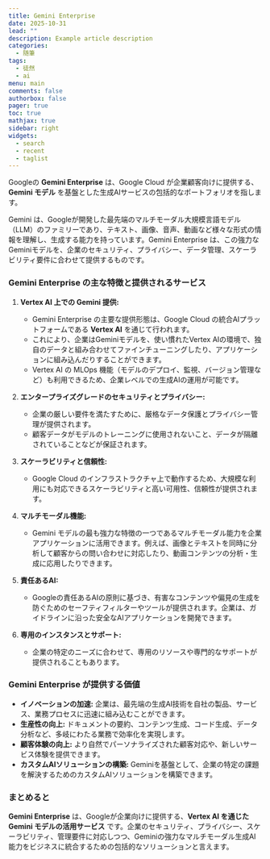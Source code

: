 ```yaml
---
title: Gemini Enterprise
date: 2025-10-31
lead: ""
description: Example article description
categories:
  - 随筆
tags:
  - 徒然
  - ai
menu: main
comments: false
authorbox: false
pager: true
toc: true
mathjax: true
sidebar: right
widgets:
  - search
  - recent
  - taglist
---
```



Googleの **Gemini Enterprise** は、Google Cloud が企業顧客向けに提供する、**Gemini モデル** を基盤とした生成AIサービスの包括的なポートフォリオを指します。

Gemini は、Googleが開発した最先端のマルチモーダル大規模言語モデル（LLM）のファミリーであり、テキスト、画像、音声、動画など様々な形式の情報を理解し、生成する能力を持っています。Gemini Enterprise は、この強力なGeminiモデルを、企業のセキュリティ、プライバシー、データ管理、スケーラビリティ要件に合わせて提供するものです。

### Gemini Enterprise の主な特徴と提供されるサービス

1.  **Vertex AI 上での Gemini 提供:**
    *   Gemini Enterprise の主要な提供形態は、Google Cloud の統合AIプラットフォームである **Vertex AI** を通じて行われます。
    *   これにより、企業はGeminiモデルを、使い慣れたVertex AIの環境で、独自のデータと組み合わせてファインチューニングしたり、アプリケーションに組み込んだりすることができます。
    *   Vertex AI の MLOps 機能（モデルのデプロイ、監視、バージョン管理など）も利用できるため、企業レベルでの生成AIの運用が可能です。

2.  **エンタープライズグレードのセキュリティとプライバシー:**
    *   企業の厳しい要件を満たすために、厳格なデータ保護とプライバシー管理が提供されます。
    *   顧客データがモデルのトレーニングに使用されないこと、データが隔離されていることなどが保証されます。

3.  **スケーラビリティと信頼性:**
    *   Google Cloud のインフラストラクチャ上で動作するため、大規模な利用にも対応できるスケーラビリティと高い可用性、信頼性が提供されます。

4.  **マルチモーダル機能:**
    *   Gemini モデルの最も強力な特徴の一つであるマルチモーダル能力を企業アプリケーションに活用できます。例えば、画像とテキストを同時に分析して顧客からの問い合わせに対応したり、動画コンテンツの分析・生成に応用したりできます。

5.  **責任あるAI:**
    *   Googleの責任あるAIの原則に基づき、有害なコンテンツや偏見の生成を防ぐためのセーフティフィルターやツールが提供されます。企業は、ガイドラインに沿った安全なAIアプリケーションを開発できます。

6.  **専用のインスタンスとサポート:**
    *   企業の特定のニーズに合わせて、専用のリソースや専門的なサポートが提供されることもあります。

### Gemini Enterprise が提供する価値

*   **イノベーションの加速:** 企業は、最先端の生成AI技術を自社の製品、サービス、業務プロセスに迅速に組み込むことができます。
*   **生産性の向上:** ドキュメントの要約、コンテンツ生成、コード生成、データ分析など、多岐にわたる業務で効率化を実現します。
*   **顧客体験の向上:** より自然でパーソナライズされた顧客対応や、新しいサービス体験を提供できます。
*   **カスタムAIソリューションの構築:** Geminiを基盤として、企業の特定の課題を解決するためのカスタムAIソリューションを構築できます。

### まとめると

**Gemini Enterprise** は、Googleが企業向けに提供する、**Vertex AI を通じた Gemini モデルの活用サービス** です。企業のセキュリティ、プライバシー、スケーラビリティ、管理要件に対応しつつ、Geminiの強力なマルチモーダル生成AI能力をビジネスに統合するための包括的なソリューションと言えます。